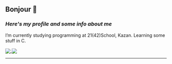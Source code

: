 ## **Bonjour** :ghost:
### *Here's my profile and some info about me*

I’m currently studying programming at 21(42)School, Kazan. Learning some stuff in C.

<!--
**UralShag/UralShag** is a ✨ _special_ ✨ repository because its `README.md` (this file) appears on your GitHub profile.

Here are some ideas to get you started:

- 🔭 I’m currently working on ...
- 🌱 I’m currently learning ...
- 👯 I’m looking to collaborate on ...
- 🤔 I’m looking for help with ...
- 💬 Ask me about ...
- 📫 How to reach me: ...
- 😄 Pronouns: ...
- ⚡ Fun fact: ...
-->

<a href="https://github.com/tsegeron/tsegeron">
  <img align="center" src="https://github-readme-stats.vercel.app/api?username=tsegeron&count_private=true&show_icons=true&theme=radical&border_color=141845&title_color=F5EACD&text_color=A79081&icon_color=915A6C&bg_color=373345&border_radius=15" />
</a>

<a href="https://github.com/tsegeron/tsegeron">
  <img align="center" src="https://github-readme-stats.vercel.app/api/top-langs/?username=tsegeron&langs_count=5&title_color=F5EACD&text_color=A79081&icon_color=915A6C&bg_color=373345&border_color=141845&border_radius=15" />
</a>


***


<!-- <img align="center" src="https://github-readme-stats.vercel.app/api/top-langs/?username=UralShag&show_icons=true&theme=radical" /> -->
